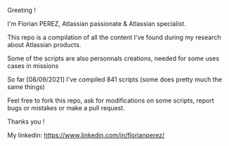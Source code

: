 Greeting ! 

I'm Florian PEREZ, Atlassian passionate & Atlassian specialist.

This repo is a compilation of all the content I've found during my research about Atlassian products.

Some of the scripts are also personnals creations, needed for some uses cases in missions

So far [08/09/2021] I've compiled 841 scripts (some does pretty much the same things) 

Feel free to fork this repo, ask for modifications on some scripts, report bugs or mistakes or make a pull request. 

Thanks you ! 

My linkedin: 
https://www.linkedin.com/in/florianperez/
